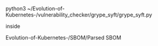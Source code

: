python3 ~/Evolution-of-Kubernetes-/vulnerability_checker/grype_syft/grype_syft.py

inside

Evolution-of-Kubernetes-/SBOM/Parsed SBOM